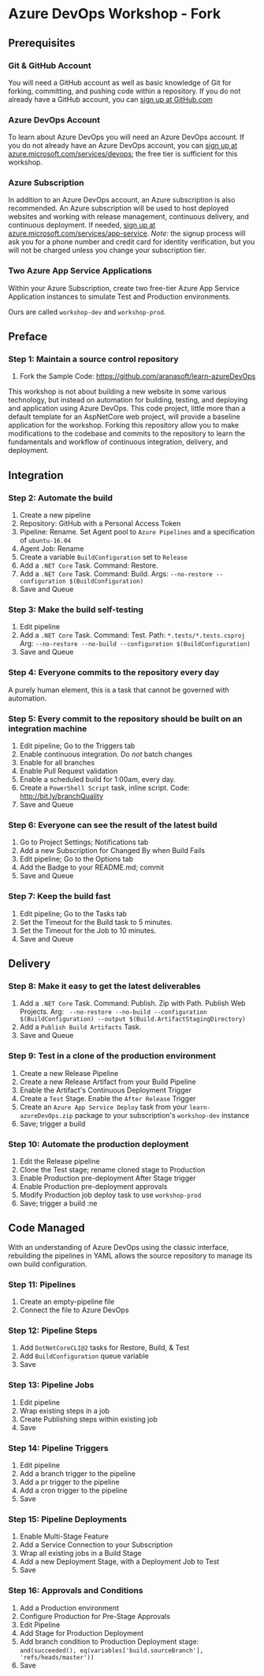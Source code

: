 # Azure DevOps Workshop - Fork

## Prerequisites

### Git & GitHub Account
You will need a GitHub account as well as basic knowledge of Git for forking, committing, and pushing code within a repository. If you do not already have a GitHub account, you can [sign up at GitHub.com](https://github.com)


### Azure DevOps Account
To learn about Azure DevOps you will need an Azure DevOps account. If you do not already have an Azure DevOps account, you can [sign up at azure.microsoft.com/services/devops](https://azure.microsoft.com/services/devops/); the free tier is sufficient for this workshop.


### Azure Subscription
In addition to an Azure DevOps account, an Azure subscription is also recommended. An Azure subscription will be used to host deployed websites and working with release management, continuous delivery, and continuous deployment. If needed, [sign up at azure.microsoft.com/services/app-service](https://azure.microsoft.com/services/app-service/web/). _Note:_ the signup process will ask you for a phone number and credit card for identity verification, but you will not be charged unless you change your subscription tier.


### Two Azure App Service Applications
Within your Azure Subscription, create two free-tier Azure App Service Application instances to simulate Test and Production environments.

Ours are called `workshop-dev` and `workshop-prod`.


## Preface

### Step 1: Maintain a source control repository

 1. Fork the Sample Code: https://github.com/aranasoft/learn-azureDevOps

This workshop is not about building a new website in some various technology, but instead on automation for building, testing, and deploying and application using Azure DevOps. This code project, little more than a default template for an AspNetCore web project, will provide a baseline application for the workshop. Forking this repository allow you to make modifications to the codebase and commits to the repository to learn the fundamentals and workflow of continuous integration, delivery, and deployment.


## Integration

### Step 2: Automate the build

 1. Create a new pipeline
 2. Repository: GitHub with a Personal Access Token
 3. Pipeline: Rename. Set Agent pool to `Azure Pipelines` and a specification of `ubuntu-16.04`
 4. Agent Job: Rename
 5. Create a variable `BuildConfiguration` set to `Release`
 5. Add a `.NET Core` Task. Command: Restore.
 6. Add a `.NET Core` Task. Command: Build. Args: `--no-restore --configuration $(BuildConfiguration)`
 7. Save and Queue


### Step 3: Make the build self-testing

 1. Edit pipeline
 2. Add a `.NET Core` Task. Command: Test. Path: `*.tests/*.tests.csproj` Arg: `--no-restore --no-build --configuration $(BuildConfiguration)`
 3. Save and Queue


### Step 4: Everyone commits to the repository every day

A purely human element, this is a task that cannot be governed with automation.


### Step 5: Every commit to the repository should be built on an integration machine

 1. Edit pipeline; Go to the Triggers tab
 2. Enable continuous integration. Do _not_ batch changes
 3. Enable for all branches
 4. Enable Pull Request validation
 5. Enable a scheduled build for 1:00am, every day.
 6. Create a `PowerShell Script` task, inline script. Code: http://bit.ly/branchQuality
 7. Save and Queue


### Step 6: Everyone can see the result of the latest build

 1. Go to Project Settings; Notifications tab
 2. Add a new Subscription for Changed By when Build Fails
 3. Edit pipeline; Go to the Options tab
 4. Add the Badge to your README.md; commit
 5. Save and Queue


### Step 7: Keep the build fast

 1. Edit pipeline; Go to the Tasks tab
 2. Set the Timeout for the Build task to 5 minutes.
 3. Set the Timeout for the Job to 10 minutes.
 4. Save and Queue


## Delivery

### Step 8: Make it easy to get the latest deliverables

 1. Add a `.NET Core` Task. Command: Publish. Zip with Path. Publish Web Projects. Arg: ` --no-restore --no-build --configuration $(BuildConfiguration) --output $(Build.ArtifactStagingDirectory)`
 2. Add a `Publish Build Artifacts` Task.
 3. Save and Queue


### Step 9: Test in a clone of the production environment

 1. Create a new Release Pipeline
 2. Create a new Release Artifact from your Build Pipeline
 3. Enable the Artifact's Continuous Deployment Trigger
 4. Create a `Test` Stage. Enable the `After Release` Trigger
 5. Create an `Azure App Service Deploy` task from your `learn-azureDevOps.zip` package to your subscription's `workshop-dev` instance
 6. Save; trigger a build


### Step 10: Automate the production deployment

 1. Edit the Release pipeline
 2. Clone the Test stage; rename cloned stage to Production
 3. Enable Production pre-deployment After Stage trigger
 4. Enable Production pre-deployment approvals
 5. Modify Production job deploy task to use `workshop-prod`
 6. Save; trigger a build
:ne

## Code Managed

With an understanding of Azure DevOps using the classic interface,
rebuilding the pipelines in YAML allows the source repository to manage
its own build configuration.

### Step 11: Pipelines

 1. Create an empty-pipeline file
 2. Connect the file to Azure DevOps

### Step 12: Pipeline Steps

 1. Add `DotNetCoreCLI@2` tasks for Restore, Build, & Test
 2. Add `BuildConfiguration` queue variable
 3. Save

### Step 13: Pipeline Jobs

 1. Edit pipeline
 2. Wrap existing steps in a job
 3. Create Publishing steps within existing job
 4. Save

### Step 14: Pipeline Triggers

 1. Edit pipeline
 2. Add a branch trigger to the pipeline
 3. Add a pr trigger to the pipeline
 4. Add a cron trigger to the pipeline
 5. Save

### Step 15: Pipeline Deployments

 1. Enable Multi-Stage Feature
 2. Add a Service Connection to your Subscription
 3. Wrap all existing jobs in a Build Stage
 4. Add a new Deployment Stage, with a Deployment Job to Test
 5. Save

### Step 16: Approvals and Conditions

 1. Add a Production environment
 2. Configure Production for Pre-Stage Approvals
 3. Edit Pipeline
 4. Add Stage for Production Deployment
 5. Add branch condition to Production Deployment stage: `and(succeeded(), eq(variables['build.sourceBranch'], 'refs/heads/master'))`
 4. Save


